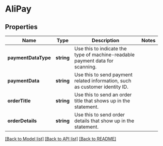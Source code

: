 # AliPay

## Properties
Name | Type | Description | Notes
------------ | ------------- | ------------- | -------------
**paymentDataType** | **string** | Use this to indicate the type of machine-readable payment data for scanning. | 
**paymentData** | **string** | Use this to send payment related information, such as customer identity ID. | 
**orderTitle** | **string** | Use this to send an order title that shows up in the statement. | 
**orderDetails** | **string** | Use this to send order details that show up in the statement. | 

[[Back to Model list]](../README.md#documentation-for-models) [[Back to API list]](../README.md#documentation-for-api-endpoints) [[Back to README]](../README.md)


